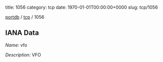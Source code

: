 title: 1056
category: tcp
date: 1970-01-01T00:00:00+0000
slug: tcp/1056

[portdb](/) / [tcp](/category/tcp.html) / 1056


## IANA Data

_Name:_ vfo

_Description:_ VFO

